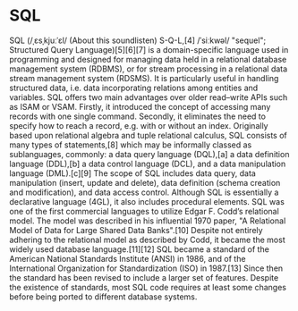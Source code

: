 # SQL
 SQL (/ˌɛsˌkjuːˈɛl/ (About this soundlisten) S-Q-L,[4] /ˈsiːkwəl/ "sequel"; Structured Query Language)[5][6][7] is a domain-specific language used in programming and designed for managing data held in a relational database management system (RDBMS), or for stream processing in a relational data stream management system (RDSMS). It is particularly useful in handling structured data, i.e. data incorporating relations among entities and variables.  SQL offers two main advantages over older read–write APIs such as ISAM or VSAM. Firstly, it introduced the concept of accessing many records with one single command. Secondly, it eliminates the need to specify how to reach a record, e.g. with or without an index.  Originally based upon relational algebra and tuple relational calculus, SQL consists of many types of statements,[8] which may be informally classed as sublanguages, commonly: a data query language (DQL),[a] a data definition language (DDL),[b] a data control language (DCL), and a data manipulation language (DML).[c][9] The scope of SQL includes data query, data manipulation (insert, update and delete), data definition (schema creation and modification), and data access control. Although SQL is essentially a declarative language (4GL), it also includes procedural elements.  SQL was one of the first commercial languages to utilize Edgar F. Codd’s relational model. The model was described in his influential 1970 paper, "A Relational Model of Data for Large Shared Data Banks".[10] Despite not entirely adhering to the relational model as described by Codd, it became the most widely used database language.[11][12]  SQL became a standard of the American National Standards Institute (ANSI) in 1986, and of the International Organization for Standardization (ISO) in 1987.[13] Since then the standard has been revised to include a larger set of features. Despite the existence of standards, most SQL code requires at least some changes before being ported to different database systems.
